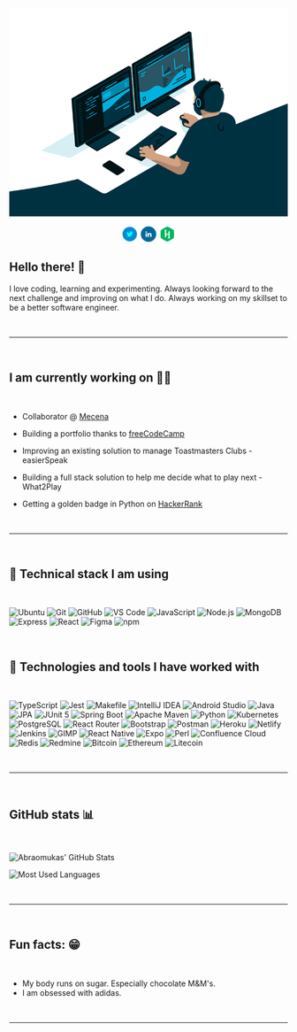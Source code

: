 <div align="center">
  <a href="https://linkedin.com/in/abraomukas/"><img src="images/hero.gif" alt="Abraomukas' in a nutshell"></a>

<p align='center'>

<a href="https://twitter.com/abraomukas"><img height="30" src="images/icons/twitter.png"></a>
<a href="https://www.linkedin.com/in/abraomukas/"><img height="30" src="images/icons/linkedin.png"></a>
<a href="https://www.hackerrank.com/abraomukas"><img height="30" src="images/icons/hackerrank.png"></a>

</p>

</div>

## Hello there! :wave:

I love coding, learning and experimenting. Always looking forward to the next challenge and improving on what I do. Always working on my skillset to be a better software engineer.

<br>

---

<br>

## I am currently working on :man_technologist:

<br>

- Collaborator @ <a href="https://github.com/mecena-git">Mecena</a>

- Building a portfolio thanks to <a href="https://www.freecodecamp.org/">freeCodeCamp</a>

- Improving an existing solution to manage Toastmasters Clubs - <a>easierSpeak</a>

- Building a full stack solution to help me decide what to play next - <a>What2Play</a>

- Getting a golden badge in Python on <a href="https://www.hackerrank.com">HackerRank</a>

<br>

---

<br>

## :wrench: Technical stack I am using

<br>

![Ubuntu](https://img.shields.io/badge/-Ubuntu-informational?style=flat-square&logo=Ubuntu&logoColor=white&color=darkblue)
![Git](https://img.shields.io/badge/-Git-informational?style=flat-square&logo=git&logoColor=white&color=darkblue)
![GitHub](https://img.shields.io/badge/-GitHub-informational?style=flat-square&logo=github&logoColor=white&color=darkblue)
![VS Code](https://img.shields.io/badge/-VS_Code-informational?style=flat-square&logo=microsoft&logoColor=white&color=darkblue)
![JavaScript](https://img.shields.io/badge/-JavaScript-informational?style=flat-square&logo=javascript&logoColor=white&color=darkblue)
![Node.js](https://img.shields.io/badge/-Node.js-informational?style=flat-square&logo=node.js&logoColor=white&color=darkblue)
![MongoDB](https://img.shields.io/badge/-MongoDB-informational?style=flat-square&logo=mongodb&logoColor=white&color=darkblue)
![Express](https://img.shields.io/badge/-Express-informational?style=flat-square&logo=express&logoColor=white&color=darkblue)
![React](https://img.shields.io/badge/-React-informational?style=flat-square&logo=react&logoColor=white&color=darkblue)
![Figma](https://img.shields.io/badge/-Figma-informational?style=flat-square&logo=figma&logoColor=white&color=darkblue)
![npm](https://img.shields.io/badge/-npm-informational?style=flat-square&logo=npm&logoColor=white&color=darkblue)

<br>

## :thinking: Technologies and tools I have worked with

<br>

![TypeScript](https://img.shields.io/badge/-TypeScript-informational?style=flat-square&logo=typescript&logoColor=white&color=darkblue)
![Jest](https://img.shields.io/badge/-Jest-informational?style=flat-square&logo=jest&logoColor=white&color=darkblue)
![Makefile](https://img.shields.io/badge/-Makefile-informational?style=flat-square&logo=<<>>&logoColor=white&color=darkblue)
![IntelliJ IDEA](https://img.shields.io/badge/-IntelliJ_IDEA-informational?style=flat-square&logo=intellij-idea&logoColor=white&color=darkblue)
![Android Studio](https://img.shields.io/badge/-Android_Studio-informational?style=flat-square&logo=android-studio&logoColor=white&color=darkblue)
![Java](https://img.shields.io/badge/-Java-informational?style=flat-square&logo=<<>>&logoColor=white&color=darkblue)
![JPA](https://img.shields.io/badge/-JPA-informational?style=flat-square&logo=<<>>&logoColor=white&color=darkblue)
![JUnit 5](https://img.shields.io/badge/-JUnit_5-informational?style=flat-square&logo=junit5&logoColor=white&color=darkblue)
![Spring Boot](https://img.shields.io/badge/-Spring_Boot-informational?style=flat-square&logo=springboot&logoColor=white&color=darkblue)
![Apache Maven](https://img.shields.io/badge/-Apache_Maven-informational?style=flat-square&logo=apache-maven&logoColor=white&color=darkblue)
![Python](https://img.shields.io/badge/-Python-informational?style=flat-square&logo=python&logoColor=white&color=darkblue)
![Kubernetes](https://img.shields.io/badge/-Kubernetes-informational?style=flat-square&logo=kubernetes&logoColor=white&color=darkblue)
![PostgreSQL](https://img.shields.io/badge/-PostgreSQL-informational?style=flat-square&logo=postgresql&logoColor=white&color=darkblue)
![React Router](https://img.shields.io/badge/-React_Router-informational?style=flat-square&logo=react-router&logoColor=white&color=darkblue)
![Bootstrap](https://img.shields.io/badge/-Bootstrap-informational?style=flat-square&logo=bootstrap&logoColor=white&color=darkblue)
![Postman](https://img.shields.io/badge/-Postman-informational?style=flat-square&logo=postman&logoColor=white&color=darkblue)
![Heroku](https://img.shields.io/badge/-Heroku-informational?style=flat-square&logo=heroku&logoColor=white&color=darkblue)
![Netlify](https://img.shields.io/badge/-Netlify-informational?style=flat-square&logo=netlify&logoColor=white&color=darkblue)
![Jenkins](https://img.shields.io/badge/-Jenkins-informational?style=flat-square&logo=jenkins&logoColor=white&color=darkblue)
![GIMP](https://img.shields.io/badge/-GIMP-informational?style=flat-square&logo=gimp&logoColor=white&color=darkblue)
![React Native](https://img.shields.io/badge/-React_Native-informational?style=flat-square&logo=react&logoColor=white&color=darkblue)
![Expo](https://img.shields.io/badge/-Expo-informational?style=flat-square&logo=expo&logoColor=white&color=darkblue)
![Perl](https://img.shields.io/badge/-Perl-informational?style=flat-square&logo=perl&logoColor=white&color=darkblue)
![Confluence Cloud](https://img.shields.io/badge/-Confluence_Cloud-informational?style=flat-square&logo=confluence&logoColor=white&color=darkblue)
![Redis](https://img.shields.io/badge/-Redis-informational?style=flat-square&logo=redis&logoColor=white&color=darkblue)
![Redmine](https://img.shields.io/badge/-Redmine-informational?style=flat-square&logo=redmine&logoColor=white&color=darkblue)
![Bitcoin](https://img.shields.io/badge/-Bitcoin-informational?style=flat-square&logo=bitcoin&logoColor=white&color=darkblue)
![Ethereum](https://img.shields.io/badge/-Ethereum-informational?style=flat-square&logo=ethereum&logoColor=white&color=darkblue)
![Litecoin](https://img.shields.io/badge/-Litecoin-informational?style=flat-square&logo=litecoin&logoColor=white&color=darkblue)

<br>

---

<br>

## GitHub stats :bar_chart:

<br>

![Abraomukas' GitHub Stats](https://github-readme-stats.vercel.app/api?username=abraomukas&theme=react&show_icons=true)

![Most Used Languages](https://github-readme-stats.vercel.app/api/top-langs/?username=abraomukas&theme=react&show_icons=true)

<br>

---

<br>

## Fun facts: :grin:

<br>

- My body runs on sugar. Especially chocolate M&M's.
- I am obsessed with adidas.

<br>

---
